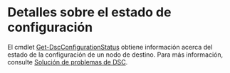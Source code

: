 # <a name="details-about-configuration-status"></a>Detalles sobre el estado de configuración

El cmdlet [Get-DscConfigurationStatus](https://technet.microsoft.com/library/mt517868.aspx) obtiene información acerca del estado de la configuración de un nodo de destino. Para más información, consulte [Solución de problemas de DSC](https://msdn.microsoft.com/powershell/dsc/troubleshooting).